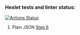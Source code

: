 ### Hexlet tests and linter status:
[![Actions Status](https://github.com/AdalyatNazirov/java-project-71/actions/workflows/hexlet-check.yml/badge.svg)](https://github.com/AdalyatNazirov/java-project-71/actions)

1. Plain JSON [Step 6](https://asciinema.org/a/oKpaSQRUXrzaj7dCWRTaWPUmg)